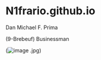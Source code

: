 # N1frario.github.io
Dan Michael F. Prima

(9-Brebeuf)
Businessman


(![image](https://user-images.githubusercontent.com/122419404/212208398-e68fc2ed-4541-4b08-85d3-5885ff8d37d2.png)
.jpg)
